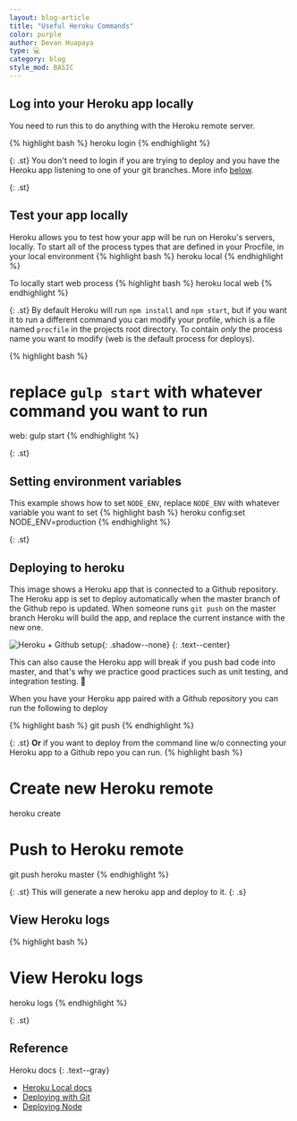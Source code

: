 ```yaml
---
layout: blog-article
title: "Useful Heroku Commands"
color: purple
author: Devan Huapaya
type: 💻
category: blog
style_mod: BASIC
---
```


## Log into your Heroku app locally

You need to run this to do anything with the Heroku remote server.

{% highlight bash %}
heroku login
{% endhighlight %}

{: .st}
You don't need to login if you are trying to deploy and you have the Heroku app
listening to one of your git branches. More info [below](#deploying-to-heroku).

{: .st}
## Test your app locally

Heroku allows you to test how your app will be run on Heroku's servers, locally.
To start all of the process types that are defined in your Procfile, in your
local environment
{% highlight bash %}
heroku local
{% endhighlight %}

To locally start web process
{% highlight bash %}
heroku local web
{% endhighlight %}

{: .st}
By default Heroku will run `npm install` and `npm start`, but if you want it to
run a different command you can modify your profile, which is a file named
`procfile` in the projects root directory. To contain *only* the process name
you want to modify (web is the default process for deploys).

{% highlight bash %}
# replace `gulp start` with whatever command you want to run
web: gulp start
{% endhighlight %}

{: .st}
## Setting environment variables

This example shows how to set `NODE_ENV`, replace `NODE_ENV` with whatever
variable you want to set
{% highlight bash %}
heroku config:set NODE_ENV=production
{% endhighlight %}

{: .st}
## Deploying to heroku

This image shows a Heroku app that is connected to a Github repository.
The Heroku app is set to deploy automatically when the master branch of the
Github repo is updated. When someone runs `git push` on the master branch
Heroku will build the app, and replace the current instance with the new one.

![Heroku + Github setup](http://i.imgur.com/htUL2FS.png){: .shadow--none}
{: .text--center}

This can also cause the Heroku app will break if you push bad code into master,
and that's why we practice good practices such as unit testing, and integration
testing. 🙂

When you have your Heroku app paired with a Github repository you can run the
following to deploy

{% highlight bash %}
git push
{% endhighlight %}

{: .st}
**Or** if you want to deploy from the
command line w/o connecting your Heroku app to a Github repo you can run.
{% highlight bash %}
# Create new Heroku remote
heroku create
# Push to Heroku remote
git push heroku master
{% endhighlight %}

{: .st}
This will generate a new heroku app and deploy to it.
{: .s}

## View Heroku logs

{% highlight bash %}
# View Heroku logs
heroku logs
{% endhighlight %}

{: .st}
## Reference

Heroku docs
{: .text--gray}

- [Heroku Local docs](https://devcenter.heroku.com/articles/heroku-local)
- [Deploying with Git](https://devcenter.heroku.com/articles/git)
- [Deploying Node](https://devcenter.heroku.com/articles/deploying-nodejs)
